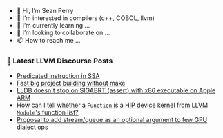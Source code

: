 - 👋 Hi, I’m Sean Perry
- 👀 I’m interested in compilers (c++, COBOL, llvm)
- 🌱 I’m currently learning ...
- 💞️ I’m looking to collaborate on ...
- 📫 How to reach me ...

<!---
s66perry/s66perry is a ✨ special ✨ repository because its `README.md` (this file) appears on your GitHub profile.
You can click the Preview link to take a look at your changes.
--->
### 📕 Latest LLVM Discourse Posts

<!-- DISCOURSE-LLVM:START -->
- [Predicated instruction in SSA](https://discourse.llvm.org/t/predicated-instruction-in-ssa/69732#post_3)
- [Fast big project building without make](https://discourse.llvm.org/t/fast-big-project-building-without-make/69745#post_4)
- [LLDB doesn&#39;t stop on SIGABRT &lpar;assert&rpar; with x86 executable on Apple ARM](https://discourse.llvm.org/t/lldb-doesnt-stop-on-sigabrt-assert-with-x86-executable-on-apple-arm/69749#post_1)
- [How can I tell whether a `Function` is a HIP device kernel from LLVM `Module`&#39;s function list?](https://discourse.llvm.org/t/how-can-i-tell-whether-a-function-is-a-hip-device-kernel-from-llvm-module-s-function-list/69735#post_3)
- [Proposal to add stream/queue as an optional argument to few GPU dialect ops](https://discourse.llvm.org/t/proposal-to-add-stream-queue-as-an-optional-argument-to-few-gpu-dialect-ops/67920?page=2#post_22)
<!-- DISCOURSE-LLVM:END -->
